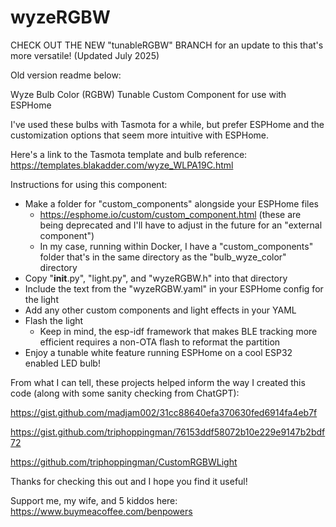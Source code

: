 # wyzeRGBW

CHECK OUT THE NEW "tunableRGBW" BRANCH for an update to this that's more versatile! (Updated July 2025)


Old version readme below:

Wyze Bulb Color (RGBW) Tunable Custom Component for use with ESPHome

I've used these bulbs with Tasmota for a while, but prefer ESPHome and the customization options that seem more intuitive with ESPHome. 

Here's a link to the Tasmota template and bulb reference: 
https://templates.blakadder.com/wyze_WLPA19C.html

Instructions for using this component:

- Make a folder for "custom_components" alongside your ESPHome files
  - https://esphome.io/custom/custom_component.html (these are being deprecated and I'll have to adjust in the future for an "external component")
  - In my case, running within Docker, I have a "custom_components" folder that's in the same directory as the "bulb_wyze_color" directory
- Copy "__init__.py", "light.py", and "wyzeRGBW.h" into that directory
- Include the text from the "wyzeRGBW.yaml" in your ESPHome config for the light
- Add any other custom components and light effects in your YAML
- Flash the light
  - Keep in mind, the esp-idf framework that makes BLE tracking more efficient requires a non-OTA flash to reformat the partition
- Enjoy a tunable white feature running ESPHome on a cool ESP32 enabled LED bulb!

  
From what I can tell, these projects helped inform the way I created this code (along with some sanity checking from ChatGPT):

https://gist.github.com/madjam002/31cc88640efa370630fed6914fa4eb7f

https://gist.github.com/triphoppingman/76153ddf58072b10e229e9147b2bdf72

https://github.com/triphoppingman/CustomRGBWLight

Thanks for checking this out and I hope you find it useful!


Support me, my wife, and 5 kiddos here:
https://www.buymeacoffee.com/benpowers
